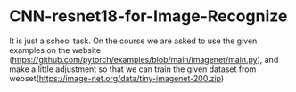 # CNN-resnet18-for-Image-Recognize
It is just a school task. On the course we are asked to use the given examples on the website (https://github.com/pytorch/examples/blob/main/imagenet/main.py), and make a little adjustment so that we can train the given  dataset from webset(https://image-net.org/data/tiny-imagenet-200.zip)

